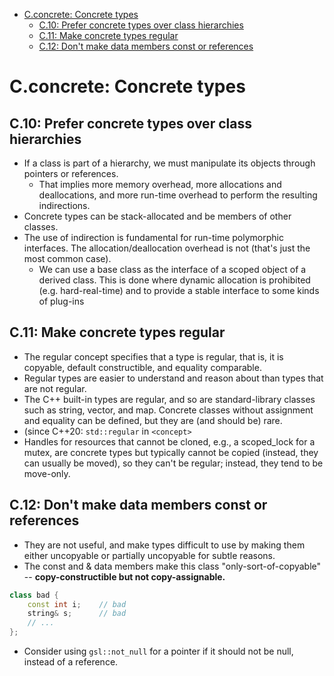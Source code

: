 - [C.concrete: Concrete types](#cconcrete-concrete-types)
  - [C.10: Prefer concrete types over class hierarchies](#c10-prefer-concrete-types-over-class-hierarchies)
  - [C.11: Make concrete types regular](#c11-make-concrete-types-regular)
  - [C.12: Don't make data members const or references](#c12-dont-make-data-members-const-or-references)

# C.concrete: Concrete types

## C.10: Prefer concrete types over class hierarchies
- If a class is part of a hierarchy, we must manipulate its objects through pointers or references.
  - That implies more memory overhead, more allocations and deallocations, and more run-time overhead to perform the resulting indirections.
- Concrete types can be stack-allocated and be members of other classes.
- The use of indirection is fundamental for run-time polymorphic interfaces. The allocation/deallocation overhead is not (that's just the most common case).
  - We can use a base class as the interface of a scoped object of a derived class. This is done where dynamic allocation is prohibited (e.g. hard-real-time) and to provide a stable interface to some kinds of plug-ins

## C.11: Make concrete types regular
- The regular concept specifies that a type is regular, that is, it is copyable, default constructible, and equality comparable.
- Regular types are easier to understand and reason about than types that are not regular.
- The C++ built-in types are regular, and so are standard-library classes such as string, vector, and map. Concrete classes without assignment and equality can be defined, but they are (and should be) rare.
- (since C++20: `std::regular` in `<concept>`
- Handles for resources that cannot be cloned, e.g., a scoped_lock for a mutex, are concrete types but typically cannot be copied (instead, they can usually be moved), so they can't be regular; instead, they tend to be move-only.

## C.12: Don't make data members const or references
- They are not useful, and make types difficult to use by making them either uncopyable or partially uncopyable for subtle reasons.
- The const and & data members make this class "only-sort-of-copyable" -- **copy-constructible but not copy-assignable.**
```cpp
class bad {
    const int i;    // bad
    string& s;      // bad
    // ...
};
```
- Consider using `gsl::not_null` for a pointer if it should not be null, instead of a reference.